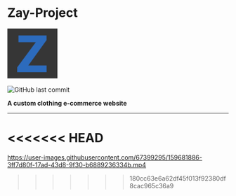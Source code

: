 # Zay-Project

![alt text for screen readers](/images/apple-touch-icon-114.png "Text to show on mouseover")

![GitHub last commit](https://img.shields.io/github/last-commit/adam-nasir/Zay-Project)

**A custom clothing e-commerce website**

---

# <<<<<<< HEAD

https://user-images.githubusercontent.com/67399295/159681886-3ff7d80f-17ad-43d8-9f30-b6889236334b.mp4

> > > > > > > 180cc63e6a62df45f013f92380df8cac965c36a9
